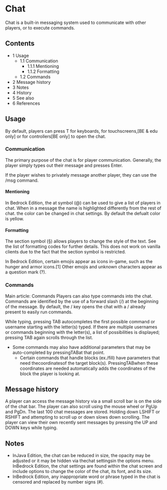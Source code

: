 # Chat
Chat is a built-in messaging system used to communicate with other players, or to execute commands.

## Contents
- 1 Usage
	- 1.1 Communication
		- 1.1.1 Mentioning
		- 1.1.2 Formatting
	- 1.2 Commands
- 2 Message history
- 3 Notes
- 4 History
- 5 See also
- 6 References

## Usage
By default, players can press T for keyboards,  for touchscreens,‌[BE & edu  only] or  for controllers‌[BE  only] to open the chat.

### Communication
The primary purpose of the chat is for player communication. Generally, the player simply types out their message and presses Enter.

If the player wishes to privately message another player, they can use the /msg command.

#### Mentioning
In Bedrock Edition, the at symbol (@) can be used to give a list of players in chat. When in a message the name is highlighted differently from the rest of chat. the color can be changed in chat settings. By default the defualt color is yellow.

#### Formatting
The section symbol (§) allows players to change the style of the text. See the list of formatting codes for further details. This does not work on vanilla clients due to the fact that the section symbol is restricted. 

In Bedrock Edition, certain emojis appear as icons in-game, such as the hunger and armor icons.[1] Other emojis and unknown characters appear as a question mark (?).

### Commands
Main article: Commands
Players can also type commands into the chat. Commands are identified by the use of a forward slash (/) at the beginning of the message. By default, the / key opens the chat with a / already present to easily run commands.

While typing, pressing TAB autocompletes the first possible command or username starting with the letter(s) typed. If there are multiple usernames or commands beginning with the letter(s), a list of possibilities is displayed; pressing  TAB  again scrolls through the list.

- Some commands may also have additional parameters that may be auto-completed by pressingTABat that point.
	- Certain commands that handle blocks (ex./fill) have parameters that need thecoordinatesof the target block(s). PressingTABwhen these coordinates are needed automatically adds the coordinates of the block the player is looking at.

## Message history
A player can access the message history via a small scroll bar is on the side of the chat bar. The player can also scroll using the mouse wheel or PgUp and PgDn. The last 100 chat messages are stored. Holding down LSHIFT or RSHIFT and attempting to scroll up or down slows down scrolling. The player can view their own recently sent messages by pressing the UP and DOWN keys while typing.

## Notes
- InJava Edition, the chat can be reduced in size, the opacity may be adjusted or it may be hidden via thechat settingsin the options menu. InBedrock Edition, the chat settings are found within the chat screen and include options to change the color of the chat, its font, and its size.
- InBedrock Edition, any inappropriate word or phrase typed in the chat is censored and replaced by number signs (#).


